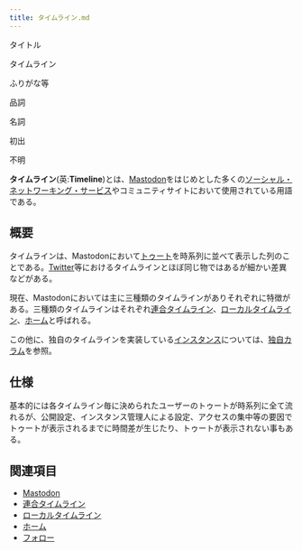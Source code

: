 ```yaml
---
title: タイムライン.md
---
```

<div>

タイトル

</div>

タイムライン

ふりがな等

品詞

名詞

初出

不明

  
**タイムライン**(英:**Timeline**)とは、[Mastodon](/Mastodon "Mastodon")をはじめとした多くの[ソーシャル・ネットワーキング・サービス](/%E3%82%BD%E3%83%BC%E3%82%B7%E3%83%A3%E3%83%AB%E3%83%BB%E3%83%8D%E3%83%83%E3%83%88%E3%83%AF%E3%83%BC%E3%82%AD%E3%83%B3%E3%82%B0%E3%83%BB%E3%82%B5%E3%83%BC%E3%83%93%E3%82%B9 "ソーシャル・ネットワーキング・サービス")やコミュニティサイトにおいて使用されている用語である。

## 概要

タイムラインは、Mastodonにおいて[トゥート](/%E3%83%88%E3%82%A5%E3%83%BC%E3%83%88 "トゥート")を時系列に並べて表示した列のことである。[Twitter](/Twitter "Twitter")等におけるタイムラインとほぼ同じ物ではあるが細かい差異などがある。

現在、Mastodonにおいては主に三種類のタイムラインがありそれぞれに特徴がある。三種類のタイムラインはそれぞれ[連合タイムライン](/%E9%80%A3%E5%90%88%E3%82%BF%E3%82%A4%E3%83%A0%E3%83%A9%E3%82%A4%E3%83%B3 "連合タイムライン")、[ローカルタイムライン](/%E3%83%AD%E3%83%BC%E3%82%AB%E3%83%AB%E3%82%BF%E3%82%A4%E3%83%A0%E3%83%A9%E3%82%A4%E3%83%B3 "ローカルタイムライン")、[ホーム](/%E3%83%9B%E3%83%BC%E3%83%A0 "ホーム")と呼ばれる。

この他に、独自のタイムラインを実装している[インスタンス](/%E3%82%A4%E3%83%B3%E3%82%B9%E3%82%BF%E3%83%B3%E3%82%B9 "インスタンス")については、[独自カラム](/%E7%8B%AC%E8%87%AA%E3%82%AB%E3%83%A9%E3%83%A0 "独自カラム")を参照。

## 仕様

基本的には各タイムライン毎に決められたユーザーのトゥートが時系列に全て流れるが、公開設定、インスタンス管理人による設定、アクセスの集中等の要因でトゥートが表示されるまでに時間差が生じたり、トゥートが表示されない事もある。

## 関連項目

-   [Mastodon](/Mastodon "Mastodon")
-   [連合タイムライン](/%E9%80%A3%E5%90%88%E3%82%BF%E3%82%A4%E3%83%A0%E3%83%A9%E3%82%A4%E3%83%B3 "連合タイムライン")
-   [ローカルタイムライン](/%E3%83%AD%E3%83%BC%E3%82%AB%E3%83%AB%E3%82%BF%E3%82%A4%E3%83%A0%E3%83%A9%E3%82%A4%E3%83%B3 "ローカルタイムライン")
-   [ホーム](/%E3%83%9B%E3%83%BC%E3%83%A0 "ホーム")
-   [フォロー](/%E3%83%95%E3%82%A9%E3%83%AD%E3%83%BC "フォロー")
